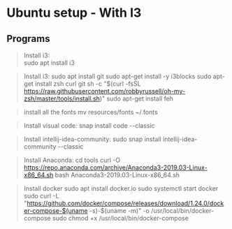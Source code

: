 # Ubuntu setup - With I3

## Programs

>Install i3:  
    sudo apt install i3

>Install i3:
    sudo apt install git
    sudo apt-get install -y i3blocks
    sudo apt-get install zsh curl git
    sh -c "\$(curl -fsSL https://raw.githubusercontent.com/robbyrussell/oh-my-zsh/master/tools/install.sh)"
    sudo apt-get install feh

>install all the fonts
mv resources/fonts ~/.fonts

>Install visual code:
snap install code --classic

>Install intellij-idea-community:
sudo snap install intellij-idea-community --classic

>Install Anaconda:
cd tools
curl -O https://repo.anaconda.com/archive/Anaconda3-2019.03-Linux-x86_64.sh
bash Anaconda3-2019.03-Linux-x86_64.sh

>Install docker
sudo apt install docker.io
sudo systemctl start docker
sudo curl -L "https://github.com/docker/compose/releases/download/1.24.0/docker-compose-$(uname -s)-\$(uname -m)" -o /usr/local/bin/docker-compose
sudo chmod +x /usr/local/bin/docker-compose